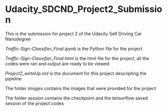 # Udacity_SDCND_Project2_Submission
This is the submission for project 2 of the Udacity Self Driving Car Nanodegree

*Traffic-Sign-Classifier_Final.ipynb* is the Python file for the project

*Traffic-Sign-Classifier_Final.html* is the html file for the project, all the codes were ran and output are ready to be viewed

*Project2_wirteUp.md* is the document for this project descripting the pipeline

The folder *images* contains the images that were provided for the project

The folder *session* contains the checkpoint and the tensorflow saved session of the project codes
